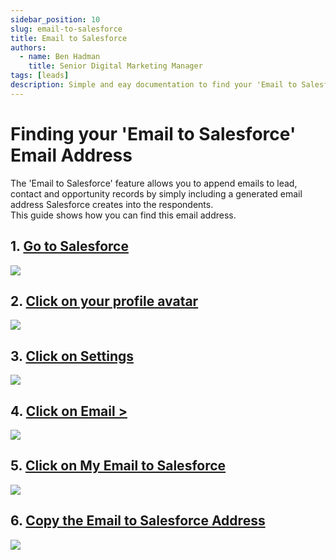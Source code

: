 ```yaml
---
sidebar_position: 10
slug: email-to-salesforce
title: Email to Salesforce
authors:
  - name: Ben Hadman
    title: Senior Digital Marketing Manager
tags: [leads]
description: Simple and eay documentation to find your 'Email to Salesforce' address
---
```


# Finding your 'Email to Salesforce' Email Address


The 'Email to Salesforce' feature allows you to append emails to lead, contact and opportunity records by simply including a generated email address Salesforce creates into the respondents.  
This guide shows how you can find this email address.

1\. [Go to Salesforce](https://nuclera.lightning.force.com/lightning/r/Lead/00Q8d0000073IxpEAE/view)
----------------------------------------------------------------------------------------------------

![](https://dubble-prod-01.s3.amazonaws.com/assets/735c9fc7-3ef5-4b94-9b1a-b0dde27507f2.png?0)

2\. [Click on your profile avatar](https://nuclera.lightning.force.com/lightning/r/Lead/00Q8d0000073IxpEAE/view)
----------------------------------------------------------------------------------------------------------------

![](https://d3q7ie80jbiqey.cloudfront.net/media/image/zoom/d14d23a3-377a-4d4f-b3c1-2b7964c20aa1/2.5/97.538100820633/0.98211670928391?0)

3\. [Click on Settings](https://nuclera.lightning.force.com/lightning/r/Lead/00Q8d0000073IxpEAE/view)
-----------------------------------------------------------------------------------------------------

![](https://d3q7ie80jbiqey.cloudfront.net/media/image/zoom/4b418971-36c3-497e-b37c-2d90e20c15fd/2.5/83.657353256959/14.878334911014?0)

4\. [Click on Email >](https://nuclera.lightning.force.com/lightning/settings/personal/PersonalInformation/home)
----------------------------------------------------------------------------------------------------------------

![](https://d3q7ie80jbiqey.cloudfront.net/media/image/zoom/abc6ef56-87ff-4606-936c-d4d7181c8d18/1/0/0?0)

5\. [Click on My Email to Salesforce](https://nuclera.lightning.force.com/lightning/settings/personal/PersonalInformation/home)
-------------------------------------------------------------------------------------------------------------------------------

![](https://d3q7ie80jbiqey.cloudfront.net/media/image/zoom/f5014f52-67dc-4a95-93bb-1e02e827f8ee/2.5/3.9273153575615/77.499268866466?0)

6\. [Copy the Email to Salesforce Address](https://nuclera.lightning.force.com/lightning/settings/personal/PersonalInformation/home)
------------------------------------------------------------------------------------------------------------------------------------

![](https://d3q7ie80jbiqey.cloudfront.net/media/image/zoom/b6ae1f2b-c9c3-4292-a248-068814e491a7/1/0/0?0)